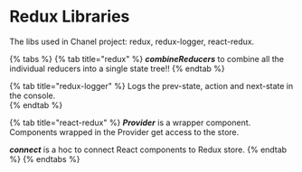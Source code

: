 # Redux Libraries

The libs used in Chanel project: redux, redux-logger, react-redux.

{% tabs %}
{% tab title="redux" %}
_**combineReducers**_ to combine all the individual reducers into a single state tree!!
{% endtab %}

{% tab title="redux-logger" %}
Logs the prev-state, action and next-state in the console.  
{% endtab %}

{% tab title="react-redux" %}
_**Provider**_  is a wrapper component. Components wrapped in the Provider get access to the store.

_**connect**_ is a hoc to connect React components to Redux store.
{% endtab %}
{% endtabs %}

